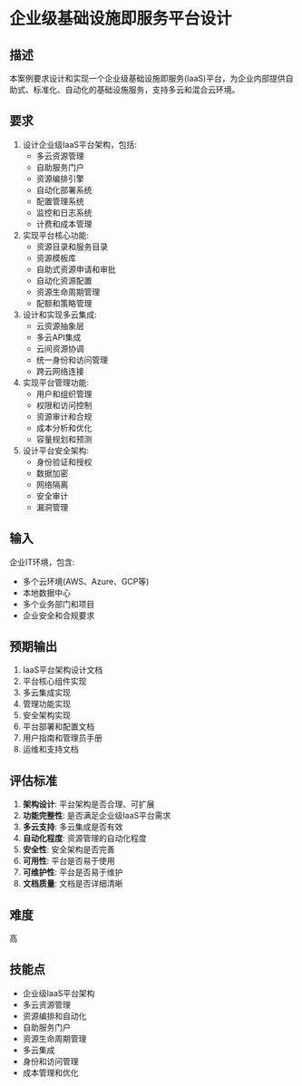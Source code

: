 # 企业级基础设施即服务平台设计

## 描述

本案例要求设计和实现一个企业级基础设施即服务(IaaS)平台，为企业内部提供自助式、标准化、自动化的基础设施服务，支持多云和混合云环境。

## 要求

1. 设计企业级IaaS平台架构，包括:
   - 多云资源管理
   - 自助服务门户
   - 资源编排引擎
   - 自动化部署系统
   - 配置管理系统
   - 监控和日志系统
   - 计费和成本管理
2. 实现平台核心功能:
   - 资源目录和服务目录
   - 资源模板库
   - 自助式资源申请和审批
   - 自动化资源配置
   - 资源生命周期管理
   - 配额和策略管理
3. 设计和实现多云集成:
   - 云资源抽象层
   - 多云API集成
   - 云间资源协调
   - 统一身份和访问管理
   - 跨云网络连接
4. 实现平台管理功能:
   - 用户和组织管理
   - 权限和访问控制
   - 资源审计和合规
   - 成本分析和优化
   - 容量规划和预测
5. 设计平台安全架构:
   - 身份验证和授权
   - 数据加密
   - 网络隔离
   - 安全审计
   - 漏洞管理

## 输入

企业IT环境，包含:
- 多个云环境(AWS、Azure、GCP等)
- 本地数据中心
- 多个业务部门和项目
- 企业安全和合规要求

## 预期输出

1. IaaS平台架构设计文档
2. 平台核心组件实现
3. 多云集成实现
4. 管理功能实现
5. 安全架构实现
6. 平台部署和配置文档
7. 用户指南和管理员手册
8. 运维和支持文档

## 评估标准

1. **架构设计**: 平台架构是否合理、可扩展
2. **功能完整性**: 是否满足企业级IaaS平台需求
3. **多云支持**: 多云集成是否有效
4. **自动化程度**: 资源管理的自动化程度
5. **安全性**: 安全架构是否完善
6. **可用性**: 平台是否易于使用
7. **可维护性**: 平台是否易于维护
8. **文档质量**: 文档是否详细清晰

## 难度

高

## 技能点

- 企业级IaaS平台架构
- 多云资源管理
- 资源编排和自动化
- 自助服务门户
- 资源生命周期管理
- 多云集成
- 身份和访问管理
- 成本管理和优化